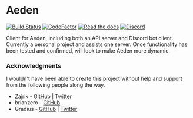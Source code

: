 # Aeden
[![Build Status](https://travis-ci.org/kata-codes/Aeden.svg?branch=master)](https://travis-ci.org/kata-codes/Aeden) [![CodeFactor](https://www.codefactor.io/repository/github/kata-codes/aeden/badge)](https://www.codefactor.io/repository/github/kata-codes/aeden)  [![Read the docs](https://img.shields.io/badge/read%20the-docs-428bca.svg)](https://kata-codes.github.io/Aeden/) [![Discord](https://discordapp.com/api/guilds/529310206639996928/embed.png)](https://discord.gg/q4HFEm2)

Client for Aeden, including both an API server and Discord bot client.  Currently a personal project and assists one server.  Once functionality has been tested and confirmed, will look to make Aeden more dynamic.

### Acknowledgments
I wouldn't have been able to create this project without help and support from the following people along the way.

* Zajrik - [GitHub](https://github.com/zajrik) | [Twitter](https://twitter.com/zajrik)
* brianzero - [GitHub](https://github.com/brianzero)
* Gradius - [GitHub](https://github.com/gradiuscypher) | [Twitter](https://twitter.com/0xgradius)
